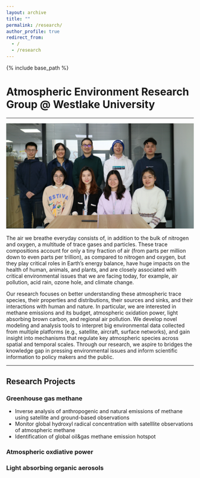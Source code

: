 ```yaml
---
layout: archive
title: ""
permalink: /research/
author_profile: true
redirect_from:
  - /
  - /research
---
```


{% include base_path %}

# Atmospheric Environment Research Group @ Westlake University 
---
<img src='/images/group/Group.JPG'> 

The air we breathe everyday consists of, in addition to the bulk of nitrogen and oxygen, a multitude of trace gases and particles. These trace compositions account for only a tiny fraction of air (from parts per million down to even parts per trillion), as compared to nitrogen and oxygen, but they play critical roles in Earth’s energy balance, have huge impacts on the health of human, animals, and plants, and are closely associated with critical environmental issues that we are facing today, for example, air pollution, acid rain, ozone hole, and climate change.

Our research focuses on better understanding these atmospheric trace species, their properties and distributions, their sources and sinks, and their interactions with human and nature. In particular, we are interested in methane emissions and its budget, atmospheric oxidation power, light absorbing brown carbon, and regional air pollution. We develop novel modeling and analysis tools to interpret big environmental data collected from multiple platforms (e.g., satellite, aircraft, surface networks), and gain insight into mechanisms that regulate key atmospheric species across spatial and temporal scales. Through our research, we aspire to bridges the knowledge gap in pressing environmental issues and inform scientific information to policy makers and the public. 

*********************************************
## Research Projects
### Greenhouse gas methane
* Inverse analysis of anthropogenic and natural emissions of methane using satellite and ground-based observations
* Monitor global hydroxyl radical concentration with satelllite observations of atmospheric methane 
* Identification of global oil&gas methane emission hotspot

### Atmospheric oxdiative power


### Light absorbing organic aerosols


